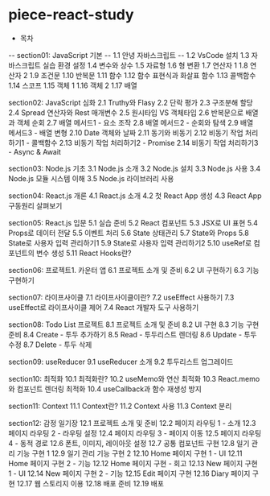 # piece-react-study

- 목차

-- section01: JavaScript 기본
-- 1.1 안녕 자바스크립트
-- 1.2 VsCode 설치
1.3 자바스크립트 실습 환경 설정
1.4 변수와 상수
1.5 자료형
1.6 형 변환
1.7 연산자 1
1.8 연산자 2
1.9 조건문
1.10 반복문
1.11 함수
1.12 함수 표현식과 화살표 함수
1.13 콜백함수
1.14 스코프
1.15 객체 1
1.16 객체 2
1.17 배열

section02: JavaScript 심화
2.1 Truthy와 Flasy
2.2 단락 평가
2.3 구조분해 할당
2.4 Spread 연산자와 Rest 매개변수
2.5 원시타입 VS 객체타입
2.6 반복문으로 배열과 객체 순회
2.7 배열 메서드1 - 요소 조작
2.8 배열 메서드2 - 순회와 탐색
2.9 배열 메서드3 - 배열 변형
2.10 Date 객체와 날짜
2.11 동기와 비동기
2.12 비동기 작업 처리하기1 - 콜백함수
2.13 비동기 작업 처리하기2 - Promise
2.14 비동기 작업 처리하기3 - Async & Await

section03: Node.js 기초
3.1 Node.js 소개
3.2 Node.js 설치
3.3 Node.js 사용
3.4 Node.js 모듈 시스템 이해
3.5 Node.js 라이브러리 사용

section04: React.js 개론
4.1 React.js 소개
4.2 첫 React App 생성
4.3 React App 구동원리 살펴보기

section05: React.js 입문
5.1 실습 준비
5.2 React 컴포넌트
5.3 JSX로 UI 표현
5.4 Props로 데이터 전달
5.5 이벤트 처리
5.6 State 상태관리
5.7 State와 Props
5.8 State로 사용자 입력 관리하기1
5.9 State로 사용자 입력 관리하기2
5.10 useRef로 컴포넌트의 변수 생성
5.11 React Hooks란?

section06: 프로젝트1. 카운터 앱
6.1 프로젝트 소개 및 준비
6.2 UI 구현하기
6.3 기능 구현하기

section07: 라이프사이클
7.1 라이프사이클이란?
7.2 useEffect 사용하기
7.3 useEffect로 라이프사이클 제어
7.4 React 개발자 도구 사용하기

section08: Todo List 프로젝트
8.1 프로젝트 소개 및 준비
8.2 UI 구현
8.3 기능 구현 준비
8.4 Create - 투두 추가하기
8.5 Read - 투두리스트 렌더링
8.6 Update - 투두 수정
8.7 Delete - 투두 삭제

section09: useReducer
9.1 useReducer 소개
9.2 투두리스트 업그레이드

section10: 최적화
10.1 최적화란?
10.2 useMemo와 연산 최적화
10.3 React.memo와 컴포넌트 렌더링 최적화
10.4 useCallback과 함수 재생성 방지

section11: Context
11.1 Context란?
11.2 Context 사용
11.3 Context 분리

section12: 감정 일기장
12.1 프로젝트 소개 및 준비
12.2 페이지 라우팅 1 - 소개
12.3 페이지 라우팅 2 - 라우팅 설정
12.4 페이지 라우팅 3 - 페이지 이동
12.5 페이지 라우팅 4 - 동적 경로
12.6 폰트, 이미지, 레이아웃 설정
12.7 공통 컴포넌트 구현
12.8 일기 관리 기능 구현 1
12.9 일기 관리 기능 구현 2
12.10 Home 페이지 구현 1 - UI
12.11 Home 페이지 구현 2 - 기능
12.12 Home 페이지 구현 - 회고
12.13 New 페이지 구현 1 - UI
12.14 New 페이지 구현 2 - 기능
12.15 Edit 페이지 구현
12.16 Diary 페이지 구현
12.17 웹 스토리지 이용
12.18 배포 준비
12.19 배포
